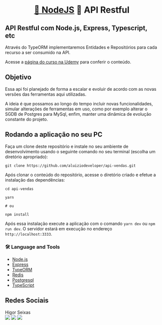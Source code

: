 <h1 align="center">
    <a href="https://nodejs.org/en/">🔗 NodeJS</a>
    <a>🧠 API Restful</a>
</h1>

## API Restful com Node.js, Express, Typescript, etc

Através do TypeORM implementaremos Entidades e Repositórios para cada recurso a ser consumido na API.

Acesse a [página do curso na Udemy](https://www.udemy.com/course/api-restful-de-vendas/?referralCode=6DDEF85A747CA5CC4135) para conferir o conteúdo.

## Objetivo

Essa api foi planejado de forma a escalar e evoluir de acordo com as novas versões das ferramentas aqui utilizadas.

A ideia é que possamos ao longo do tempo incluir novas funcionalidades, simular alterações de ferramentas em uso, como por exemplo alterar o SGDB de Postgres para MySql, enfim, manter uma dinâmica de evolução constante do projeto.

## Rodando a aplicação no seu PC

Faça um clone deste repositório e instale no seu ambiente de desenvolvimento usando o seguinte comando no seu terminal (escolha um diretório apropriado):

```
git clone https://github.com/aluiziodeveloper/api-vendas.git
```

Após clonar o conteúdo do repositório, acesse o diretório criado e efetue a instalação das dependências:

```
cd api-vendas

yarn

# ou

npm install
```

Após essa instalação execute a aplicação com o comando `yarn dev` ou `npm run dev`. O servidor estará em execução no endereço `http://localhost:3333`.

### 🛠 Language and Tools

- [Node.js](https://nodejs.org/en/)
- [Express](https://expressjs.com/pt-br/)
- [TypeORM](https://typeorm.io/)
- [Redis](https://redis.io/)
- [Postgresql](https://www.postgresql.org/)
- [TypeScript](https://www.typescriptlang.org/docs/)

## Redes Sociais

Higor Seixas<br/>
 <a href ="higor.c.seixas@gmail.com">
  <img src="https://img.shields.io/badge/Gmail-D14836?style=for-the-badge&logo=gmail&logoColor=white" target="_blank"></a>
  <a href="https://www.linkedin.com/in/higor-celm-seixas-27rj/" alt="Linkedin">
  <img src="https://img.shields.io/badge/LinkedIn-0077B5?style=for-the-badge&logo=linkedin&logoColor=white" /></a>
   <a href="https://twitter.com/higoreixas2" alt="Twitter">
  <img src="https://img.shields.io/badge/Twitter-1DA1F2?style=for-the-badge&logo=twitter&logoColor=white" /></a>
